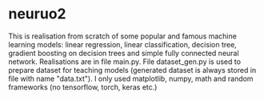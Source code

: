 # neuruo2
This is realisation from scratch of some popular and famous machine learning models: linear regression, linear classification, decision tree, gradient boosting on decision trees and simple fully connected neural network. Realisations are in file main.py. File dataset_gen.py is used to prepare dataset for teaching models (generated dataset is always stored in file with name "data.txt"). I only used matplotlib, numpy, math and random frameworks (no tensorflow, torch, keras etc.)

